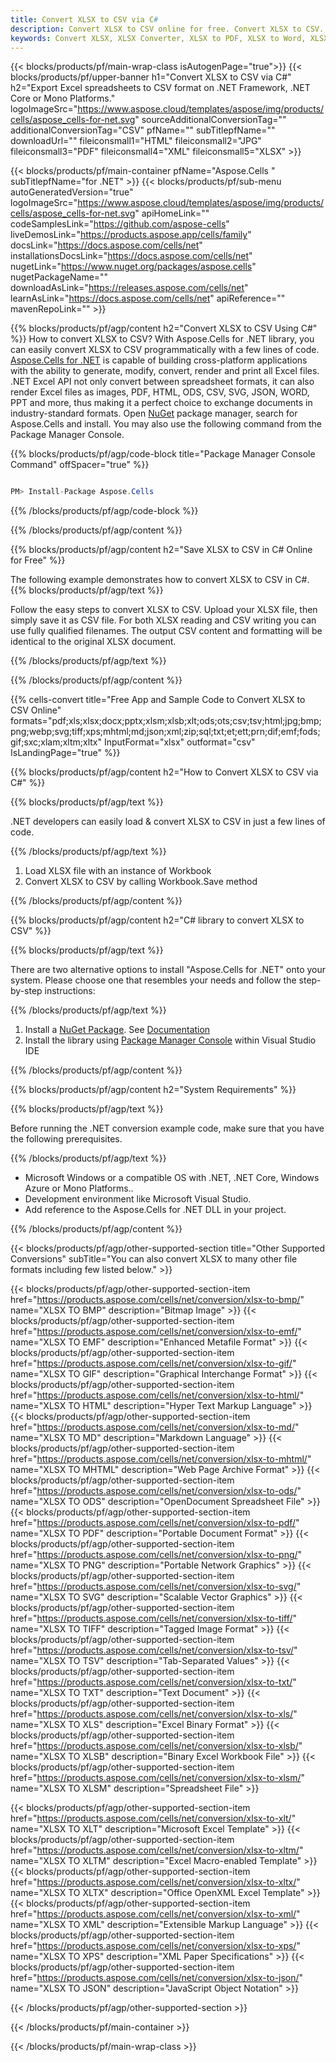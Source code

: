 ```yaml
---
title: Convert XLSX to CSV via C#
description: Convert XLSX to CSV online for free. Convert XLSX to CSV. Convert XLSX to Word, Excel, PPTX, PDF, JPG, HTML, ODS, BMP, PNG, SVG, XPS and more.
keywords: Convert XLSX, XLSX Converter, XLSX to PDF, XLSX to Word, XLSX to PPT, XLSX to Image
---
```


{{< blocks/products/pf/main-wrap-class isAutogenPage="true">}}
{{< blocks/products/pf/upper-banner h1="Convert XLSX to CSV via C#" h2="Export Excel spreadsheets to CSV format on .NET Framework, .NET Core or Mono Platforms." logoImageSrc="https://www.aspose.cloud/templates/aspose/img/products/cells/aspose_cells-for-net.svg" sourceAdditionalConversionTag="" additionalConversionTag="CSV" pfName="" subTitlepfName="" downloadUrl="" fileiconsmall1="HTML" fileiconsmall2="JPG" fileiconsmall3="PDF" fileiconsmall4="XML" fileiconsmall5="XLSX" >}}

{{< blocks/products/pf/main-container pfName="Aspose.Cells " subTitlepfName="for .NET" >}}
{{< blocks/products/pf/sub-menu autoGeneratedVersion="true" logoImageSrc="https://www.aspose.cloud/templates/aspose/img/products/cells/aspose_cells-for-net.svg" apiHomeLink="" codeSamplesLink="https://github.com/aspose-cells" liveDemosLink="https://products.aspose.app/cells/family" docsLink="https://docs.aspose.com/cells/net" installationsDocsLink="https://docs.aspose.com/cells/net" nugetLink="https://www.nuget.org/packages/aspose.cells" nugetPackageName="" downloadAsLink="https://releases.aspose.com/cells/net" learnAsLink="https://docs.aspose.com/cells/net" apiReference="" mavenRepoLink="" >}}

{{% blocks/products/pf/agp/content h2="Convert XLSX to CSV Using C#" %}}
How to convert XLSX to CSV? With Aspose.Cells for .NET library, you can easily convert XLSX to CSV programmatically with  a few lines of code. [Aspose.Cells for .NET](https://products.aspose.com/cells/net) is capable of building cross-platform applications with the ability to generate, modify, convert, render and print all Excel files. .NET Excel API not only convert between spreadsheet formats, it can also render Excel files as images, PDF, HTML, ODS, CSV, SVG, JSON, WORD, PPT and more, thus making it a perfect choice to exchange documents in industry-standard formats. Open [NuGet](https://www.nuget.org/packages/aspose.cells) package manager, search for Aspose.Cells and install. You may also use the following command from the Package Manager Console.

{{% blocks/products/pf/agp/code-block title="Package Manager Console Command" offSpacer="true" %}}

```cs

PM> Install-Package Aspose.Cells

```

{{% /blocks/products/pf/agp/code-block %}}

{{% /blocks/products/pf/agp/content %}}

{{% blocks/products/pf/agp/content h2="Save XLSX to CSV in C# Online for Free" %}}

The following example demonstrates how to convert XLSX to CSV in C#.
{{% blocks/products/pf/agp/text %}}

Follow the easy steps to convert XLSX to CSV. Upload your XLSX file, then simply save it as CSV file. For both XLSX reading and CSV writing you can use fully qualified filenames. The output CSV content and formatting will be identical to the original XLSX document.

{{% /blocks/products/pf/agp/text %}}

{{% /blocks/products/pf/agp/content %}}

{{% cells-convert title="Free App and Sample Code to Convert XLSX to CSV Online" formats="pdf;xls;xlsx;docx;pptx;xlsm;xlsb;xlt;ods;ots;csv;tsv;html;jpg;bmp;png;webp;svg;tiff;xps;mhtml;md;json;xml;zip;sql;txt;et;ett;prn;dif;emf;fods;gif;sxc;xlam;xltm;xltx" InputFormat="xlsx" outformat="csv" IsLandingPage="true" %}}

{{% blocks/products/pf/agp/content h2="How to Convert XLSX to CSV via C#" %}}

{{% blocks/products/pf/agp/text %}}

 .NET developers can easily load & convert XLSX to CSV in just a few lines of code.

{{% /blocks/products/pf/agp/text %}}

1.  Load XLSX file with an instance of Workbook
1.  Convert XLSX to CSV by calling Workbook.Save method

{{% /blocks/products/pf/agp/content %}}

{{% blocks/products/pf/agp/content h2="C# library to convert XLSX to CSV" %}}

{{% blocks/products/pf/agp/text %}}

There are two alternative options to install "Aspose.Cells for .NET" onto your system. Please choose one that resembles your needs and follow the step-by-step instructions:

{{% /blocks/products/pf/agp/text %}}

1.  Install a [NuGet Package](https://www.nuget.org/packages/Aspose.Cells/). See [Documentation](https://docs.aspose.com/cells/net/installation/#install-asposecells-for-net-through-nuget)
1.  Install the library using [Package Manager Console](https://docs.aspose.com/cells/net/installation/#install-asposecells-using-the-package-manager-console) within Visual Studio IDE

{{% /blocks/products/pf/agp/content %}}

{{% blocks/products/pf/agp/content h2="System Requirements" %}}

{{% blocks/products/pf/agp/text %}}

 Before running the .NET conversion example code, make sure that you have the following prerequisites.

{{% /blocks/products/pf/agp/text %}}

-  Microsoft Windows or a compatible OS with .NET, .NET Core, Windows Azure or Mono Platforms..
-  Development environment like Microsoft Visual Studio.
-  Add reference to the Aspose.Cells for .NET DLL in your project. 

{{% /blocks/products/pf/agp/content %}}


{{< blocks/products/pf/agp/other-supported-section title="Other Supported Conversions" subTitle="You can also convert XLSX to many other file formats including few listed below." >}}

{{< blocks/products/pf/agp/other-supported-section-item href="https://products.aspose.com/cells/net/conversion/xlsx-to-bmp/" name="XLSX TO BMP" description="Bitmap Image" >}}
{{< blocks/products/pf/agp/other-supported-section-item href="https://products.aspose.com/cells/net/conversion/xlsx-to-emf/" name="XLSX TO EMF" description="Enhanced Metafile Format" >}}
{{< blocks/products/pf/agp/other-supported-section-item href="https://products.aspose.com/cells/net/conversion/xlsx-to-gif/" name="XLSX TO GIF" description="Graphical Interchange Format" >}}
{{< blocks/products/pf/agp/other-supported-section-item href="https://products.aspose.com/cells/net/conversion/xlsx-to-html/" name="XLSX TO HTML" description="Hyper Text Markup Language" >}}
{{< blocks/products/pf/agp/other-supported-section-item href="https://products.aspose.com/cells/net/conversion/xlsx-to-md/" name="XLSX TO MD" description="Markdown Language" >}}
{{< blocks/products/pf/agp/other-supported-section-item href="https://products.aspose.com/cells/net/conversion/xlsx-to-mhtml/" name="XLSX TO MHTML" description="Web Page Archive Format" >}}
{{< blocks/products/pf/agp/other-supported-section-item href="https://products.aspose.com/cells/net/conversion/xlsx-to-ods/" name="XLSX TO ODS" description="OpenDocument Spreadsheet File" >}}
{{< blocks/products/pf/agp/other-supported-section-item href="https://products.aspose.com/cells/net/conversion/xlsx-to-pdf/" name="XLSX TO PDF" description="Portable Document Format" >}}
{{< blocks/products/pf/agp/other-supported-section-item href="https://products.aspose.com/cells/net/conversion/xlsx-to-png/" name="XLSX TO PNG" description="Portable Network Graphics" >}}
{{< blocks/products/pf/agp/other-supported-section-item href="https://products.aspose.com/cells/net/conversion/xlsx-to-svg/" name="XLSX TO SVG" description="Scalable Vector Graphics" >}}
{{< blocks/products/pf/agp/other-supported-section-item href="https://products.aspose.com/cells/net/conversion/xlsx-to-tiff/" name="XLSX TO TIFF" description="Tagged Image Format" >}}
{{< blocks/products/pf/agp/other-supported-section-item href="https://products.aspose.com/cells/net/conversion/xlsx-to-tsv/" name="XLSX TO TSV" description="Tab-Separated Values" >}}
{{< blocks/products/pf/agp/other-supported-section-item href="https://products.aspose.com/cells/net/conversion/xlsx-to-txt/" name="XLSX TO TXT" description="Text Document" >}}
{{< blocks/products/pf/agp/other-supported-section-item href="https://products.aspose.com/cells/net/conversion/xlsx-to-xls/" name="XLSX TO XLS" description="Excel Binary Format" >}}
{{< blocks/products/pf/agp/other-supported-section-item href="https://products.aspose.com/cells/net/conversion/xlsx-to-xlsb/" name="XLSX TO XLSB" description="Binary Excel Workbook File" >}}
{{< blocks/products/pf/agp/other-supported-section-item href="https://products.aspose.com/cells/net/conversion/xlsx-to-xlsm/" name="XLSX TO XLSM" description="Spreadsheet File" >}}

{{< blocks/products/pf/agp/other-supported-section-item href="https://products.aspose.com/cells/net/conversion/xlsx-to-xlt/" name="XLSX TO XLT" description="Microsoft Excel Template" >}}
{{< blocks/products/pf/agp/other-supported-section-item href="https://products.aspose.com/cells/net/conversion/xlsx-to-xltm/" name="XLSX TO XLTM" description="Excel Macro-enabled Template" >}}
{{< blocks/products/pf/agp/other-supported-section-item href="https://products.aspose.com/cells/net/conversion/xlsx-to-xltx/" name="XLSX TO XLTX" description="Office OpenXML Excel Template" >}}
{{< blocks/products/pf/agp/other-supported-section-item href="https://products.aspose.com/cells/net/conversion/xlsx-to-xml/" name="XLSX TO XML" description="Extensible Markup Language" >}}
{{< blocks/products/pf/agp/other-supported-section-item href="https://products.aspose.com/cells/net/conversion/xlsx-to-xps/" name="XLSX TO XPS" description="XML Paper Specifications" >}}
{{< blocks/products/pf/agp/other-supported-section-item href="https://products.aspose.com/cells/net/conversion/xlsx-to-json/" name="XLSX TO JSON" description="JavaScript Object Notation" >}}

{{< /blocks/products/pf/agp/other-supported-section >}}

{{< /blocks/products/pf/main-container >}}
    
{{< /blocks/products/pf/main-wrap-class >}}
